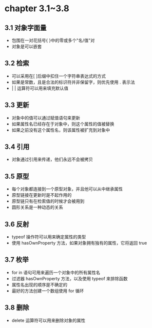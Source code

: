 #  chapter 3.1~3.8

## 3.1 对象字面量
- 包围在一对花括号{ }中的零或多个"名/值"对
- 对象是可以嵌套

## 3.2 检索
- 可以采用在[ ]后缀中扣住一个字符串表达式的方式
- 如果是常数，且是合法的标识符并非保留字，则优先使用 . 表示法
- | | 运算符可以用来填充默认值
    
## 3.3 更新
- 对象中的值可以通过赋值语句来更新
- 如果属性名已经存在于对象中，则这个属性的值被替换
- 如果之前没有这个属性名，则该属性被扩充到对象中

## 3.4 引用
- 对象通过引用来传递，他们永远不会被拷贝

## 3.5 原型
- 每个对象都连接到一个原型对象，并且他可以从中继承属性
- 原型链接在更新时是不起作用的
- 原型链只有在检索值的时候才会被用到
- 圆形关系是一种动态的关系

## 3.6 反射
- typeof 操作符可以用来确定属性的类型
- 使用 hasOwnProperty 方法，如果对象拥有独有的属性，它将返回 true

## 3.7 枚举
- for in 语句可用来遍历一个对象中的所有属性名
- 过滤器 hasOwnProperty 方法，以及使用 typeof 来排除函数
- 属性名出现的顺序是不确定的
- 最好的方法创建一个数组使用 for 循环

## 3.8 删除
- delete 运算符可以用来删除对象的属性